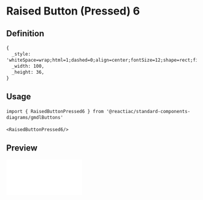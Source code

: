 # Raised Button (Pressed) 6

## Definition

```
{
  _style: 'whiteSpace=wrap;html=1;dashed=0;align=center;fontSize=12;shape=rect;fillColor=none;strokeColor=none;fontStyle=1;opacity=12;fontColor=#BDBDBD;shadow=1;',
  _width: 100,
  _height: 36,
}
```

## Usage

```
import { RaisedButtonPressed6 } from '@reactiac/standard-components-diagrams/gmdlButtons'

<RaisedButtonPressed6/>
```

## Preview

<img src="./raised-button-pressed-6.png" width="200"/>
